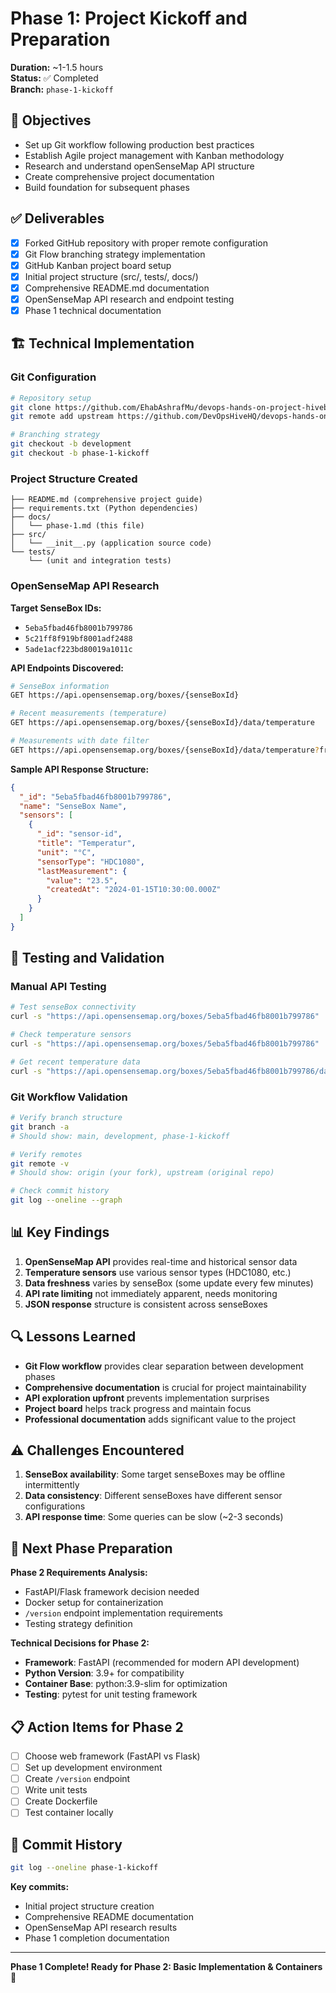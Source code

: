 # Phase 1: Project Kickoff and Preparation

**Duration:** ~1-1.5 hours  
**Status:** ✅ Completed  
**Branch:** `phase-1-kickoff`

## 🎯 Objectives

- Set up Git workflow following production best practices
- Establish Agile project management with Kanban methodology
- Research and understand openSenseMap API structure
- Create comprehensive project documentation
- Build foundation for subsequent phases

## ✅ Deliverables

- [x] Forked GitHub repository with proper remote configuration
- [x] Git Flow branching strategy implementation
- [x] GitHub Kanban project board setup
- [x] Initial project structure (src/, tests/, docs/)
- [x] Comprehensive README.md documentation
- [x] OpenSenseMap API research and endpoint testing
- [x] Phase 1 technical documentation

## 🏗️ Technical Implementation

### Git Configuration
```bash
# Repository setup
git clone https://github.com/EhabAshrafMu/devops-hands-on-project-hivebox
git remote add upstream https://github.com/DevOpsHiveHQ/devops-hands-on-project-hivebox.git

# Branching strategy
git checkout -b development
git checkout -b phase-1-kickoff
```

### Project Structure Created
```
├── README.md (comprehensive project guide)
├── requirements.txt (Python dependencies)
├── docs/
│   └── phase-1.md (this file)
├── src/
│   └── __init__.py (application source code)
└── tests/
    └── (unit and integration tests)
```

### OpenSenseMap API Research

**Target SenseBox IDs:**
- `5eba5fbad46fb8001b799786`
- `5c21ff8f919bf8001adf2488`
- `5ade1acf223bd80019a1011c`

**API Endpoints Discovered:**
```bash
# SenseBox information
GET https://api.opensensemap.org/boxes/{senseBoxId}

# Recent measurements (temperature)
GET https://api.opensensemap.org/boxes/{senseBoxId}/data/temperature

# Measurements with date filter
GET https://api.opensensemap.org/boxes/{senseBoxId}/data/temperature?from-date={ISO-date}
```

**Sample API Response Structure:**
```json
{
  "_id": "5eba5fbad46fb8001b799786",
  "name": "SenseBox Name",
  "sensors": [
    {
      "_id": "sensor-id",
      "title": "Temperatur",
      "unit": "°C",
      "sensorType": "HDC1080",
      "lastMeasurement": {
        "value": "23.5",
        "createdAt": "2024-01-15T10:30:00.000Z"
      }
    }
  ]
}
```

## 🧪 Testing and Validation

### Manual API Testing
```bash
# Test senseBox connectivity
curl -s "https://api.opensensemap.org/boxes/5eba5fbad46fb8001b799786" | jq .

# Check temperature sensors
curl -s "https://api.opensensemap.org/boxes/5eba5fbad46fb8001b799786" | jq '.sensors[] | select(.title | test("emperatur"; "i"))'

# Get recent temperature data
curl -s "https://api.opensensemap.org/boxes/5eba5fbad46fb8001b799786/data/temperature?from-date=$(date -d '1 hour ago' -u +%Y-%m-%dT%H:%M:%SZ)" | jq .
```

### Git Workflow Validation
```bash
# Verify branch structure
git branch -a
# Should show: main, development, phase-1-kickoff

# Verify remotes
git remote -v
# Should show: origin (your fork), upstream (original repo)

# Check commit history
git log --oneline --graph
```

## 📊 Key Findings

1. **OpenSenseMap API** provides real-time and historical sensor data
2. **Temperature sensors** use various sensor types (HDC1080, etc.)
3. **Data freshness** varies by senseBox (some update every few minutes)
4. **API rate limiting** not immediately apparent, needs monitoring
5. **JSON response** structure is consistent across senseBoxes

## 🔍 Lessons Learned

- **Git Flow workflow** provides clear separation between development phases
- **Comprehensive documentation** is crucial for project maintainability
- **API exploration upfront** prevents implementation surprises
- **Project board** helps track progress and maintain focus
- **Professional documentation** adds significant value to the project

## ⚠️ Challenges Encountered

1. **SenseBox availability**: Some target senseBoxes may be offline intermittently
2. **Data consistency**: Different senseBoxes have different sensor configurations
3. **API response time**: Some queries can be slow (~2-3 seconds)

## 🔄 Next Phase Preparation

**Phase 2 Requirements Analysis:**
- FastAPI/Flask framework decision needed
- Docker setup for containerization
- `/version` endpoint implementation requirements
- Testing strategy definition

**Technical Decisions for Phase 2:**
- **Framework**: FastAPI (recommended for modern API development)
- **Python Version**: 3.9+ for compatibility
- **Container Base**: python:3.9-slim for optimization
- **Testing**: pytest for unit testing framework

## 📋 Action Items for Phase 2

- [ ] Choose web framework (FastAPI vs Flask)
- [ ] Set up development environment
- [ ] Create `/version` endpoint
- [ ] Write unit tests
- [ ] Create Dockerfile
- [ ] Test container locally

## 📝 Commit History

```bash
git log --oneline phase-1-kickoff
```

**Key commits:**
- Initial project structure creation
- Comprehensive README documentation
- OpenSenseMap API research results
- Phase 1 completion documentation

---

**Phase 1 Complete! Ready for Phase 2: Basic Implementation & Containers** 🚀